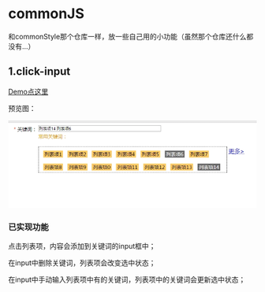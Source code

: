 # commonJS

和commonStyle那个仓库一样，放一些自己用的小功能（虽然那个仓库还什么都没有...）

## 1.click-input

[Demo点这里](/click-input/index.html)

预览图：

![](./click-input/imgs/2017-8-31_22-17-23.jpg)

### 已实现功能

点击列表项，内容会添加到关键词的input框中；

在input中删除关键词，列表项会改变选中状态；

在input中手动输入列表项中有的关键词，列表项中的关键词会更新选中状态；

